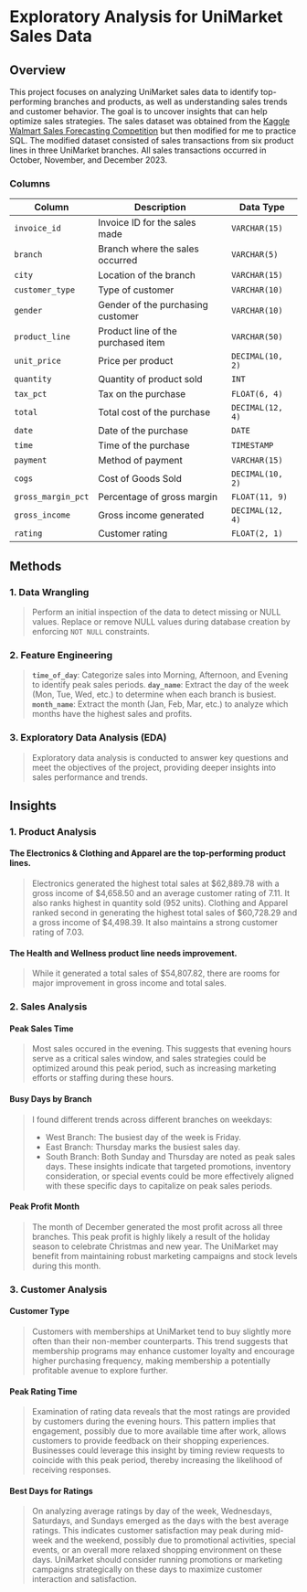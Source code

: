 # Exploratory Analysis for UniMarket Sales Data

## Overview
This project focuses on analyzing UniMarket sales data to identify top-performing branches and products, as well as understanding sales trends and customer behavior. The goal is to uncover insights that can help optimize sales strategies. The sales dataset was obtained from the [Kaggle Walmart Sales Forecasting Competition](https://www.kaggle.com/c/walmart-recruiting-store-sales-forecasting) but then modified for me to practice SQL. The modified dataset consisted of sales transactions from six product lines in three UniMarket branches. All sales transactions occurred in October, November, and December 2023.

### Columns

| Column                   | Description                                     | Data Type        |
|--------------------------|-------------------------------------------------|------------------|
| `invoice_id`              | Invoice ID for the sales made                   | `VARCHAR(15)`    |
| `branch`                  | Branch where the sales occurred                 | `VARCHAR(5)`     |
| `city`                    | Location of the branch                          | `VARCHAR(15)`    |
| `customer_type`           | Type of customer                                | `VARCHAR(10)`    |
| `gender`                  | Gender of the purchasing customer               | `VARCHAR(10)`    |
| `product_line`            | Product line of the purchased item              | `VARCHAR(50)`   |
| `unit_price`              | Price per product                               | `DECIMAL(10, 2)` |
| `quantity`                | Quantity of product sold                        | `INT`            |
| `tax_pct`                 | Tax on the purchase                             | `FLOAT(6, 4)`    |
| `total`                   | Total cost of the purchase                      | `DECIMAL(12, 4)` |
| `date`                    | Date of the purchase                            | `DATE`           |
| `time`                    | Time of the purchase                            | `TIMESTAMP`      |
| `payment`                 | Method of payment                               | `VARCHAR(15)`    |
| `cogs`                    | Cost of Goods Sold                              | `DECIMAL(10, 2)` |
| `gross_margin_pct`        | Percentage of gross margin                      | `FLOAT(11, 9)`   |
| `gross_income`            | Gross income generated                          | `DECIMAL(12, 4)` |
| `rating`                  | Customer rating                                 | `FLOAT(2, 1)`    |

## Methods

### 1. Data Wrangling
> Perform an initial inspection of the data to detect missing or NULL values.
> Replace or remove NULL values during database creation by enforcing `NOT NULL` constraints.

### 2. Feature Engineering
> **`time_of_day`**: Categorize sales into Morning, Afternoon, and Evening to identify peak sales periods.
> **`day_name`**: Extract the day of the week (Mon, Tue, Wed, etc.) to determine when each branch is busiest.
> **`month_name`**: Extract the month (Jan, Feb, Mar, etc.) to analyze which months have the highest sales and profits.

### 3. Exploratory Data Analysis (EDA)
> Exploratory data analysis is conducted to answer key questions and meet the objectives of the project, providing deeper insights into sales performance and trends.

## Insights
### 1. Product Analysis
#### The Electronics & Clothing and Apparel are  the top-performing product lines. 
> Electronics generated the highest total sales at $62,889.78 with a gross income of $4,658.50 and an average customer rating of 7.11. It also ranks highest in quantity sold (952 units).
> Clothing and Apparel ranked second in generating the highest total sales of $60,728.29 and a gross income of $4,498.39. It also maintains a strong customer rating of 7.03.
#### The Health and Wellness product line needs improvement.
> While it generated a total sales of $54,807.82, there are rooms for major improvement in gross income and total sales. 

### 2. Sales Analysis
#### Peak Sales Time
> Most sales occured in the evening. This suggests that evening hours serve as a critical sales window, and sales strategies could be optimized around this peak period, such as increasing marketing efforts or staffing during these hours.
#### Busy Days by Branch
> I found different trends across different branches on weekdays:
> - West Branch: The busiest day of the week is Friday.
> - East Branch: Thursday marks the busiest sales day.
> - South Branch: Both Sunday and Thursday are noted as peak sales days.
These insights indicate that targeted promotions, inventory consideration, or special events could be more effectively aligned with these specific days to capitalize on peak sales periods.
#### Peak Profit Month
> The month of December generated the most profit across all three branches. This peak profit is highly likely a result of the holiday season to celebrate Christmas and new year. The UniMarket may benefit from maintaining robust marketing campaigns and stock levels during this month.

### 3. Customer Analysis
#### Customer Type
> ​Customers with memberships at UniMarket tend to buy slightly more often than their non-member counterparts.​ This trend suggests that membership programs may enhance customer loyalty and encourage higher purchasing frequency, making membership a potentially profitable avenue to explore further.

#### Peak Rating Time
> Examination of rating data reveals that the most ratings are provided by customers during the evening hours. This pattern implies that engagement, possibly due to more available time after work, allows customers to provide feedback on their shopping experiences. Businesses could leverage this insight by timing review requests to coincide with this peak period, thereby increasing the likelihood of receiving responses.

#### Best Days for Ratings
> On analyzing average ratings by day of the week, Wednesdays, Saturdays, and Sundays emerged as the days with the best average ratings. This indicates customer satisfaction may peak during mid-week and the weekend, possibly due to promotional activities, special events, or an overall more relaxed shopping environment on these days. UniMarket should consider running promotions or marketing campaigns strategically on these days to maximize customer interaction and satisfaction.

